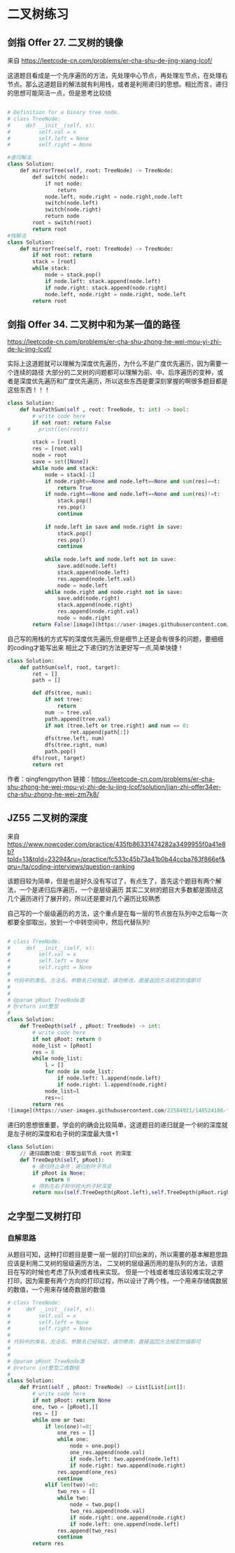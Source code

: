 # 二叉树练习

## 剑指 Offer 27. 二叉树的镜像

来自 <https://leetcode-cn.com/problems/er-cha-shu-de-jing-xiang-lcof/> 


这道题目看成是一个先序遍历的方法，先处理中心节点，再处理左节点，在处理右节点。那么这道题目的解法就有利用栈，或者是利用递归的思想。相比而言，递归的思想可能简洁一点，但是思考比较绕
```python

# Definition for a binary tree node.
# class TreeNode:
#     def __init__(self, x):
#         self.val = x
#         self.left = None
#         self.right = None

#递归解法
class Solution:
    def mirrorTree(self, root: TreeNode) -> TreeNode:
        def switch( node):
            if not node:
                return
            node.left, node.right = node.right,node.left
            switch(node.left)
            switch(node.right)
            return node
        root = switch(root)
        return root
#栈解法
class Solution:
    def mirrorTree(self, root: TreeNode) -> TreeNode:
        if not root: return
        stack = [root]
        while stack:
            node = stack.pop()
            if node.left: stack.append(node.left)
            if node.right: stack.append(node.right)
            node.left, node.right = node.right, node.left
        return root

```



## 剑指 Offer 34. 二叉树中和为某一值的路径
https://leetcode-cn.com/problems/er-cha-shu-zhong-he-wei-mou-yi-zhi-de-lu-jing-lcof/


实际上这道题就可以理解为深度优先遍历，为什么不是广度优先遍历，因为需要一个连续的路径
大部分的二叉树的问题都可以理解为前、中、后序遍历的变种，或者是深度优先遍历和广度优先遍历，所以这些东西是要深刻掌握的啊很多题目都是这些东西！！！

```python 
class Solution:
    def hasPathSum(self , root: TreeNode, t: int) -> bool:
        # write code here
        if not root: return False
#         print(len(root))
        
        stack = [root]
        res = [root.val]
        node = root
        save = set([None])
        while node and stack:
            node = stack[-1]
            if node.right==None and node.left==None and sum(res)==t:
                return True
            if node.right==None and node.left==None and sum(res)!=t:
                stack.pop()
                res.pop()
                continue
            
            if node.left in save and node.right in save:
                stack.pop()
                res.pop()
                continue
            
            while node.left and node.left not in save:
                save.add(node.left)
                stack.append(node.left)
                res.append(node.left.val)
                node = node.left
            while node.right and node.right not in save:
                save.add(node.right)
                stack.append(node.right)
                res.append(node.right.val)
                node = node.right
        return False![image](https://user-images.githubusercontent.com/22584921/148523782-1495009a-3470-4854-81ff-381131203a7c.png)
```
自己写的用栈的方式写的深度优先遍历,但是细节上还是会有很多的问题，要细细的coding才能写出来
相比之下递归的方法更好写一点,简单快捷！
```python
class Solution:
    def pathSum(self, root, target):
        ret = []
        path = []

        def dfs(tree, num):
            if not tree:
                return
            num -= tree.val
            path.append(tree.val)
            if not (tree.left or tree.right) and num == 0:
                    ret.append(path[:])
            dfs(tree.left, num)
            dfs(tree.right, num)
            path.pop()
        dfs(root, target)
        return ret

```
作者：qingfengpython
链接：https://leetcode-cn.com/problems/er-cha-shu-zhong-he-wei-mou-yi-zhi-de-lu-jing-lcof/solution/jian-zhi-offer34er-cha-shu-zhong-he-wei-zm7k8/


## JZ55 二叉树的深度

来自 <https://www.nowcoder.com/practice/435fb86331474282a3499955f0a41e8b?tpId=13&tqId=23294&ru=/practice/fc533c45b73a41b0b44ccba763f866ef&qru=/ta/coding-interviews/question-ranking> 

该题目较为简单，但是也是好久没有写过了，有点生了，首先这个题目有两个解法，一个是递归后序遍历，一个是层级遍历
其实二叉树的题目大多数都是围绕这几个遍历进行了展开的，所以还是要对几个遍历比较熟悉

自己写的一个层级遍历的方法，这个重点是在每一层的节点放在队列中之后每一次都要全部取出，放到一个中转空间中，然后代替队列!

```python

# class TreeNode:
#     def __init__(self, x):
#         self.val = x
#         self.left = None
#         self.right = None
#
# 代码中的类名、方法名、参数名已经指定，请勿修改，直接返回方法规定的值即可
#
# 
# @param pRoot TreeNode类 
# @return int整型
#
class Solution:
    def TreeDepth(self , pRoot: TreeNode) -> int:
        # write code here
        if not pRoot: return 0
        node_list = [pRoot]
        res = 0
        while node_list:
            l = []
            for node in node_list:
                if node.left: l.append(node.left)
                if node.right: l.append(node.right)
            node_list=l
            res+=1
        return res
![image](https://user-images.githubusercontent.com/22584921/148524186-f231ab49-fd87-46a7-86ad-1e1eff9906a4.png)
```
递归的思想很重要，学会的的确会比较简单，这道题目的递归就是一个树的深度就是左子树的深度和右子树的深度最大值+1



```python 
class Solution:
    // 递归函数功能：获取当前节点 root 的深度
    def TreeDepth(self, pRoot):
        # 递归终止条件：递归到叶子节点
        if pRoot is None:
            return 0
        # 得到左右子树中较大的子树深度
        return max(self.TreeDepth(pRoot.left),self.TreeDepth(pRoot.right)) +1
```




## 之字型二叉树打印
### 自解思路
从题目可知，这种打印题目是要一层一层的打印出来的，所以需要的基本解题思路应该是利用二叉树的层级遍历方法， 二叉树的层级遍历用的是队列的方法，该题目在写的时候也考虑了队列或者栈来实现。
但是一个栈或者堆应该较难实现之字打印，因为需要有两个方向的打印过程，所以设计了两个栈，一个用来存储偶数层的数值，一个用来存储奇数层的数值

```python
# class TreeNode:
#     def __init__(self, x):
#         self.val = x
#         self.left = None
#         self.right = None
#
# 代码中的类名、方法名、参数名已经指定，请勿修改，直接返回方法规定的值即可
#
# 
# @param pRoot TreeNode类 
# @return int整型二维数组
#
class Solution:
    def Print(self , pRoot: TreeNode) -> List[List[int]]:
        # write code here
        if not pRoot: return None
        one, two = [pRoot],[]
        res = []
        while one or two:
            if len(one)!=0:
                one_res = []
                while one:
                    node = one.pop()
                    one_res.append(node.val)
                    if node.left: two.append(node.left)
                    if node.right: two.append(node.right)
                res.append(one_res)
                continue
            elif len(two)!=0:
                two_res = []
                while two:
                    node = two.pop()
                    two_res.append(node.val)
                    if node.right: one.append(node.right)
                    if node.left: one.append(node.left)
                res.append(two_res)
                continue
        return res
```
